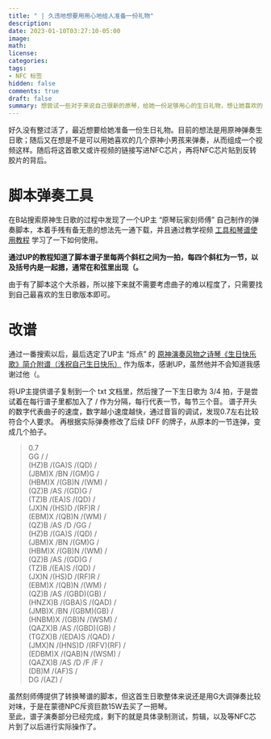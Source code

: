 ```yaml
---
title: " | 久违地想要用用心地给人准备一份礼物"
description: 
date: 2023-01-10T03:27:10-05:00
image: 
math:
license: 
categories:
tags:
- NFC 标签
hidden: false
comments: true
draft: false
summary: 想尝试一些对于来说自己很新的原琴，给她一份足够用心的生日礼物，想让她喜欢的原神小男孩给她弹奏生日歌。
---
```


好久没有整过活了，最近想要给她准备一份生日礼物。目前的想法是用原神弹奏生日歌；随后又在想是不是可以用她喜欢的几个原神小男孩来弹奏，从而组成一个视频这样。随后将这首歌又或许视频的链接写进NFC芯片，再将NFC芯片贴到反转胶片的背后。


# 脚本弹奏工具

在B站搜索原神生日歌的过程中发现了一个UP主 “原琴玩家刻师傅” 自己制作的弹奏脚本，本着手残有备无患的想法先一通下载，并且通过教学视频 [工具和琴谱使用教程](https://www.bilibili.com/video/BV1tN4y1A75h?p=1&vd_source=bace143169f8e14bbe411fcd4246d71c) 学习了一下如何使用。

**通过UP的教程知道了脚本谱子里每两个斜杠之间为一拍，每四个斜杠为一节，以及括号内是一起摁，通常在和弦里出现（。**

由于有了脚本这个大杀器，所以接下来就不需要考虑曲子的难以程度了，只需要找到自己最喜欢的生日歌版本即可。


# 改谱

通过一番搜索以后，最后选定了UP主 “烁点” 的 [原神演奏风物之诗琴《生日快乐歌》简介附谱（浅祝自己生日快乐）](https://www.bilibili.com/video/BV1zU4y1R795/?spm_id_from=333.337.search-card.all.click&vd_source=bace143169f8e14bbe411fcd4246d71c) 作为版本，感谢UP，虽然他并不会知道我感谢过他（。

将UP主提供谱子复制到一个 txt 文档里，然后搜了一下生日歌为 3/4 拍，于是尝试着在每行谱子里都加入了 / 作为分隔，每行代表一节，每节三个音。
谱子开头的数字代表曲子的速度，数字越小速度越快，通过音盲的调试，发现0.7左右比较符合个人要求。
再根据实际弹奏修改了后续 DFF 的牌子，从原本的一节连弹，变成几个拍子。

> 0.7  
> GG / /  
> (HZ)B /(GA)S /(QD) /  
> (JBM)X /BN /(GM)G /  
> (HBM)X /(GB)N /(WM) /  
> (QZ)B /AS /(GD)G /  
> (TZ)B /(EA)S /(QD) /  
> (JX)N /(HS)D /(RF)R /  
> (EBM)X /(QB)N /(WM) /  
> (QZ)B /AS /D /GG /   
> (HZ)B /(GA)S /(QD) /  
> (JBM)X /BN /(GM)G /  
> (HBM)X /(GB)N /(WM) /  
> (QZ)B /AS /(GD)G /  
> (TZ)B /(EA)S /(QD) /  
> (JX)N /(HS)D /(RF)R /  
> (EBM)X /(QB)N /(WM) /  
> (QZ)B /AS /(GBD)(GB) /  
> (HNZX)B /(GBA)S /(QAD) /  
> (JMB)X /BN /(GBM)(GB) /  
> (HNBM)X /(GB)N /(WSM) /  
> (QAZX)B /AS /(GBD)(GB) /  
> (TGZX)B /(EDA)S /(QAD) /  
> (JMX)N /(HNS)D /(RFV)(RF) /  
> (EDBM)X /(QAB)N /(WSM) /  
> (QAZX)B /AS /D /F /F /  
> (DB)M /(AF)S /  
> DG /(AZ) /  


虽然刻师傅提供了转换琴谱的脚本，但这首生日歌整体来说还是用G大调弹奏比较对味，于是在蒙德NPC斥资巨款15W去买了一把琴。  
至此，谱子演奏部分已经完成，剩下的就是具体录制测试，剪辑，以及等NFC芯片到了以后进行实际操作了。










